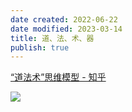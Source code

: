 ```yaml
---
date created: 2022-06-22
date modified: 2023-03-14
title: 道、法、术、器
publish: true
---
```


[“道法术”思维模型 - 知乎](https://zhuanlan.zhihu.com/p/281934400)

![](https://img2.oldwinter.top/Pasted%20image%2020220814035154.png)